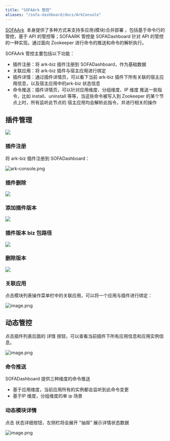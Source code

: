 ```yaml
---
title: "SOFAArk 管控"
aliases: "/sofa-dashboard/docs/ArkConsole"
---
```


[SOFAArk](https://www.sofastack.tech/sofa-boot/docs/sofa-ark-readme)  本身提供了多种方式来支持多应用(模块)合并部署 ，包括基于命令行的管控，基于 API 的管控等；SOFAARK 管控是 SOFADashboard 针对 API 的管控的一种实现。通过面向 Zookeeper 进行命令的推送和命令的解析执行。

SOFAArk 管控主要包括以下功能：

* 插件注册：将 ark-biz 插件注册到 SOFADashboard，作为基础数据
* 关联应用：将 ark-biz 插件与宿主应用进行绑定
* 插件详情：通过插件详情页，可以看下当前 ark-biz 插件下所有关联的宿主应用信息，以及宿主应用中的ark-biz 状态信息
* 命令推送：插件详情页，可以针对应用维度、分组维度、IP 维度 推送一些指令，比如 install、uninstall 等等，当这些命令被写入到 Zookeeper 的某个节点上时，所有监听此节点的 宿主应用均会解析此指令，并进行相关的操作

## 插件管理

![](https://gw.alipayobjects.com/mdn/rms_9959bb/afts/img/A*RbF3RYO0xjYAAAAAAAAAAABkARQnAQ)

### 插件注册
将 ark-biz 插件注册到 SOFADashboard：

![ark-console.png](https://gw.alipayobjects.com/mdn/rms_9959bb/afts/img/A*sfBRQYp6gKkAAAAAAAAAAABkARQnAQ)

### 插件删除

![](https://gw.alipayobjects.com/mdn/rms_9959bb/afts/img/A*pGfFQqOGfLUAAAAAAAAAAABkARQnAQ)

### 添加插件版本

![](https://gw.alipayobjects.com/mdn/rms_9959bb/afts/img/A*52XaTpXZb2kAAAAAAAAAAABkARQnAQ)

### 插件版本 biz 包路径

![](https://gw.alipayobjects.com/mdn/rms_9959bb/afts/img/A*LdoxRJYHVVkAAAAAAAAAAABkARQnAQ)

### 删除版本

![](https://gw.alipayobjects.com/mdn/rms_9959bb/afts/img/A*9kYKS6JwUloAAAAAAAAAAABkARQnAQ)

### 关联应用

点击模块列表操作菜单栏中的关联应用，可以将一个应用与插件进行绑定：

![image.png](https://gw.alipayobjects.com/mdn/rms_9959bb/afts/img/A*VOM_T7AJ94MAAAAAAAAAAABkARQnAQ)

## 动态管控

点击插件列表后面的 详情 按钮，可以查看当前插件下所有应用信息和应用实例信息。

![image.png](https://gw.alipayobjects.com/mdn/rms_9959bb/afts/img/A*u0EETYvo2JkAAAAAAAAAAABkARQnAQ)

### 命令推送

SOFADashboard 提供三种维度的命令推送

* 基于应用维度，当前应用所有的实例都会监听到此命令变更
* 基于IP 维度，分组维度的单 ip 场景

### 动态模块详情

点击 状态详细按钮，左侧栏将会展开 "抽屉" 展示详情状态数据

![image.png](https://gw.alipayobjects.com/mdn/rms_9959bb/afts/img/A*fGrcQ70PrYEAAAAAAAAAAABkARQnAQ)
